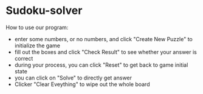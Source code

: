 # Sudoku-solver

How to use our program:

- enter some numbers, or no numbers, and click "Create New Puzzle" to initialize the game
- fill out the boxes and click "Check Result" to see whether your answer is correct
- during your process, you can click "Reset" to get back to game initial state
- you can click on "Solve" to directly get answer
- Clicker "Clear Eveything" to wipe out the whole board

